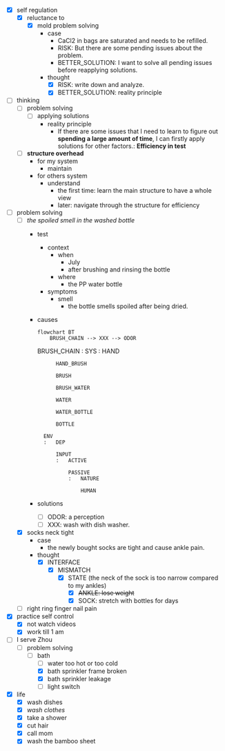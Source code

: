 - [x] self regulation
    - [x] reluctance to
        - [x] mold problem solving
            - case
                - CaCl2 in bags are saturated and needs to be refilled.
                - RISK: But there are some pending issues about the problem.
                - BETTER_SOLUTION: I want to solve all pending issues before reapplying solutions.
            - thought
                - [x] RISK: write down and analyze.
                - [x] BETTER_SOLUTION: reality principle 
- [ ] thinking
    - [ ] problem solving
        - [ ] applying solutions
            - reality principle
                - If there are some issues that I need to learn to figure out **spending a large amount of time**, I can firstly apply solutions for other factors.: **Efficiency in test**
    - [ ] **structure overhead**
        - for my system
            - maintain
        - for others system
            - understand
                - the first time: learn the main structure to have a whole view
                - later: navigate through the structure for efficiency
- [ ] problem solving
    - [ ] *the spoiled smell in the washed bottle*
        - test
            - context
                - when
                    - July
                    - after brushing and rinsing the bottle
                - where
                    - the PP water bottle
            - symptoms
                - smell
                    - the bottle smells spoiled after being dried.
        - causes
            ```mermaid
            flowchart BT
                BRUSH_CHAIN --> XXX --> ODOR
            ```
            BRUSH_CHAIN
            :   SYS
                :   HAND

                    HAND_BRUSH

                    BRUSH

                    BRUSH_WATER

                    WATER

                    WATER_BOTTLE

                    BOTTLE

                ENV
                :   DEP

                    INPUT
                    :   ACTIVE
                    
                        PASSIVE
                        :   NATURE

                            HUMAN

        - solutions
            - [ ] ODOR: a perception
            - [ ] XXX: wash with dish washer.
    - [x] socks neck tight
        - case
            - the newly bought socks are tight and cause ankle pain.
        - thought
            - [x] INTERFACE
                - [x] MISMATCH
                    - [x] STATE (the neck of the sock is too narrow compared to my ankles)
                        - [x] ~~ANKLE: lose weight~~
                        - [x] SOCK: stretch with bottles for days
    - [ ] right ring finger nail pain
- [x] practice self control
    - [x] not watch videos
    - [x] work till 1 am
- [ ] I serve Zhou
    - [ ] problem solving
        - [ ] bath
            - [ ] water too hot or too cold
            - [x] bath sprinkler frame broken
            - [x] bath sprinkler leakage
            - [ ] light switch
- [x] life
    - [x] wash dishes
    - [x] *wash clothes*
    - [x] take a shower
    - [x] cut hair
    - [x] call mom
    - [x] wash the bamboo sheet